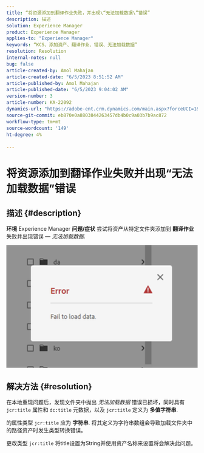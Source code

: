 ```yaml
---
title: “将资源添加到翻译作业失败，并出现\“无法加载数据\”错误”
description: 描述
solution: Experience Manager
product: Experience Manager
applies-to: "Experience Manager"
keywords: “KCS、添加资产、翻译作业、错误、无法加载数据”
resolution: Resolution
internal-notes: null
bug: false
article-created-by: Amol Mahajan
article-created-date: "6/5/2023 8:51:52 AM"
article-published-by: Amol Mahajan
article-published-date: "6/5/2023 9:04:02 AM"
version-number: 3
article-number: KA-22092
dynamics-url: "https://adobe-ent.crm.dynamics.com/main.aspx?forceUCI=1&pagetype=entityrecord&etn=knowledgearticle&id=aa66af33-7e03-ee11-8f6e-6045bd006268"
source-git-commit: eb870e0a8803844263457db4b0c9a03b7b9ac872
workflow-type: tm+mt
source-wordcount: '149'
ht-degree: 4%

---
```


# 将资源添加到翻译作业失败并出现“无法加载数据”错误

## 描述 {#description}

<b>环境</b>
Experience Manager
<b>问题/症状</b>
尝试将资产从特定文件夹添加到 <b>翻译作业</b> 失败并出现错误 —  *无法加载数据*.

![](assets/___ab66af33-7e03-ee11-8f6e-6045bd006268___.png)


## 解决方法 {#resolution}


在本地重现问题后，发现文件夹中抛出 *无法加载数据* 错误已损坏，同时具有 `jcr:title` 属性和 `dc:title` 元数据，以及 `jcr:title` 定义为 <b>多值字符串</b>.

的属性类型 `jcr:title` 应为 <b>字符串</b>. 将其定义为字符串数组会导致加载文件夹中的路径资产时发生类型转换错误。

更改类型 `jcr:title` 将title设置为String并使用资产名称来设置将会解决此问题。
